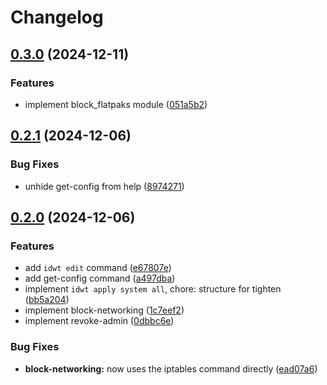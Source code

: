# Changelog

## [0.3.0](https://github.com/noahdotpy/idwt-rs/compare/v0.2.1...v0.3.0) (2024-12-11)


### Features

* implement block_flatpaks module ([051a5b2](https://github.com/noahdotpy/idwt-rs/commit/051a5b20b588fce95615183954f9820ce58c45fb))

## [0.2.1](https://github.com/noahdotpy/idwt-rs/compare/v0.2.0...v0.2.1) (2024-12-06)


### Bug Fixes

* unhide get-config from help ([8974271](https://github.com/noahdotpy/idwt-rs/commit/89742718590ecb19c39e6c3fa4c44f723a72c0a4))

## [0.2.0](https://github.com/noahdotpy/idwt-rs/compare/v0.1.0...v0.2.0) (2024-12-06)


### Features

* add `idwt edit` command ([e67807e](https://github.com/noahdotpy/idwt-rs/commit/e67807eb5dae39af19aad17d40f49c43c77ec9ee))
* add get-config command ([a497dba](https://github.com/noahdotpy/idwt-rs/commit/a497dba2e12ee73479d7966131fe7b555fdd1007))
* implement `idwt apply system all`, chore: structure for tighten ([bb5a204](https://github.com/noahdotpy/idwt-rs/commit/bb5a204e93dee41533f08201a80f0e0a5749518c))
* implement block-networking ([1c7eef2](https://github.com/noahdotpy/idwt-rs/commit/1c7eef26b0000c469214810a0f8ba49db14b444e))
* implement revoke-admin ([0dbbc6e](https://github.com/noahdotpy/idwt-rs/commit/0dbbc6e590966d5192302c616c5ffd84fb595cca))


### Bug Fixes

* **block-networking:** now uses the iptables command directly ([ead07a6](https://github.com/noahdotpy/idwt-rs/commit/ead07a6bc2b6fc8745af543086b99404ba247a90))
